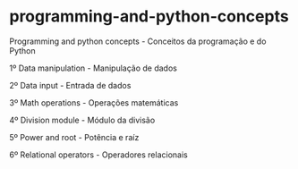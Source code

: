 # programming-and-python-concepts
 Programming and python concepts - Conceitos da programação e do Python
 
 1º Data manipulation - Manipulação de dados
 
 2º Data input - Entrada de dados
 
 3º Math operations - Operações matemáticas
 
 4º Division module - Módulo da divisão
 
 5º Power and root - Potência e raíz
 
 6º Relational operators - Operadores relacionais
 
